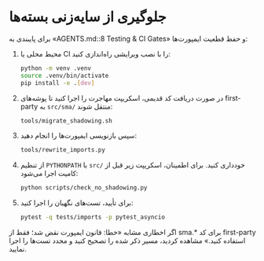 # جلوگیری از سایه‌زنی بسته‌ها

برای پایبندی به «AGENTS.md::8 Testing & CI Gates» و حفظ قطعیت ایمپورت‌ها:

1. محیط محلی یا CI را با نصب ویرایشی راه‌اندازی کنید:
   ```bash
   python -m venv .venv
   source .venv/bin/activate
   pip install -e .[dev]
   ```
2. در صورت دریافت کد قدیمی، اسکریپت مهاجرت را اجرا کنید تا پوشه‌های first-party به `src/sma/` منتقل شوند:
   ```bash
   tools/migrate_shadowing.sh
   ```
3. سپس بازنویسی ایمپورت‌ها را انجام دهید:
   ```bash
   tools/rewrite_imports.py
   ```
4. از تنظیم `PYTHONPATH` با `src/` خودداری کنید. برای اطمینان، اسکریپت زیر قبل از کامیت اجرا می‌شود:
   ```bash
   python scripts/check_no_shadowing.py
   ```
5. برای تأیید، تست‌های نگهبان را اجرا کنید:
   ```bash
   pytest -q tests/imports -p pytest_asyncio
   ```

اگر اخطاری مشابه «خطا: قانون ایمپورت نقض شد؛ فقط از sma.* برای کد first-party استفاده کنید.» مشاهده کردید، مسیر ذکر شده را تصحیح کنید و مجدد تست‌ها را اجرا نمایید.
